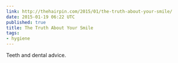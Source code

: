 ```yaml
---
link: http://thehairpin.com/2015/01/the-truth-about-your-smile/
date: 2015-01-19 06:22 UTC
published: true
title: The Truth About Your Smile
tags:
- hygiene
---
```


Teeth and dental advice.
